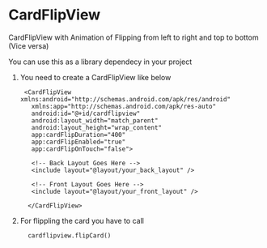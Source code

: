 # CardFlipView

CardFlipView with Animation of Flipping from left to right and top to bottom (Vice versa)

You can use this as a library dependecy in your project 

1. You need to create a CardFlipView like below 

     
        <CardFlipView xmlns:android="http://schemas.android.com/apk/res/android"
          xmlns:app="http://schemas.android.com/apk/res-auto"
          android:id="@+id/cardflipview"
          android:layout_width="match_parent"
          android:layout_height="wrap_content"
          app:cardFlipDuration="400"
          app:cardFlipEnabled="true"
          app:cardFlipOnTouch="false">
    
          <!-- Back Layout Goes Here -->
          <include layout="@layout/your_back_layout" />

          <!-- Front Layout Goes Here -->
          <include layout="@layout/your_front_layout" />

         </CardFlipView>


2. For flippling the card you have to call

         cardflipview.flipCard() 
     
